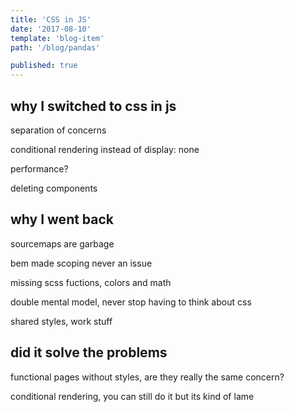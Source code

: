 ```yaml
---
title: 'CSS in JS'
date: '2017-08-10'
template: 'blog-item'
path: '/blog/pandas'

published: true
---
```


## why I switched to css in js

separation of concerns

conditional rendering instead of display: none

performance?

deleting components


## why I went back

sourcemaps are garbage

bem made scoping never an issue

missing scss fuctions, colors and math

double mental model, never stop having to think about css

shared styles, work stuff


## did it solve the problems

functional pages without styles, are they really the same concern?

conditional rendering, you can still do it but its kind of lame